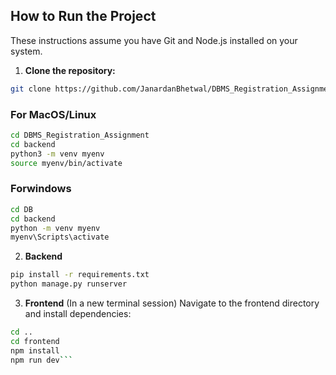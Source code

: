 ## How to Run the Project

These instructions assume you have Git and Node.js installed on your system.

1. **Clone the repository:**

```bash
git clone https://github.com/JanardanBhetwal/DBMS_Registration_Assignment.git
```

### For MacOS/Linux

```bash
cd DBMS_Registration_Assignment
cd backend
python3 -m venv myenv
source myenv/bin/activate
```

### Forwindows

```bash
cd DB
cd backend
python -m venv myenv
myenv\Scripts\activate
```

2. **Backend**

```bash
pip install -r requirements.txt
python manage.py runserver
```

3. **Frontend**
   (In a new terminal session) Navigate to the frontend directory and install dependencies:

````bash
cd ..
cd frontend
npm install
npm run dev```
````
